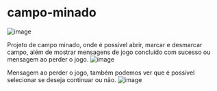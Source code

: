 # campo-minado
![image](https://user-images.githubusercontent.com/73704621/213160996-203864ec-efa0-4e77-ac2b-a1dec422e307.png)

Projeto de campo minado, onde é possível abrir, marcar e desmarcar campo, além de mostrar mensagens de jogo concluído com sucesso ou mensagem ao perder o jogo.
![image](https://user-images.githubusercontent.com/73704621/213161577-b2c2995b-cd52-4188-9df4-aeb4f3fd235d.png)

Mensagem ao perder o jogo, também podemos ver que é possível selecionar se deseja continuar ou não.
![image](https://user-images.githubusercontent.com/73704621/213163599-2d81f1b5-1cbd-45e9-a0d9-7c93bf62a45b.png)
